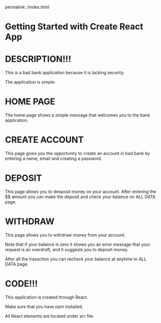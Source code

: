 permalink: /index.html

# Getting Started with Create React App

# DESCRIPTION!!!

This is a bad bank application because it is lacking security. 

The application is simple. 

# HOME PAGE 

The home page shows a simple message that welcomes you to the bank application. 

# CREATE ACCOUNT 

This page gives you the opportunity to create an account in bad bank by entering a name, email and creating a password. 

<!-- After creating your account you can check all your data on the ALL DATA page -->

# DEPOSIT

This page allows you to desposit money on your account. After entering the $$ amount you can make the deposit and check your balance on ALL DATA page.

# WITHDRAW 

This page allows you to withdraw money from your account. 

Note that if your balance is zero it shows you an error message that your request is an overdraft, and it suggests you to deposit money. 

After all the trasaction you can recheck your balance at anytime to ALL DATA page. 

# CODE!!!

This application is created through React. 

Make sure that you have npm installed. 

All React elements are located under src file. 




